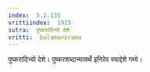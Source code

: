 ```yaml
---
index:  5.2.135
vrittiindex:  1915
sutra:  पुष्करादिभ्यो देशे
vritti:  balamanorama 
---
```


पुष्करादिभ्यो देशे। पुष्करशब्दान्मत्वर्थे इनिरेव स्याद्देशे गम्ये।


